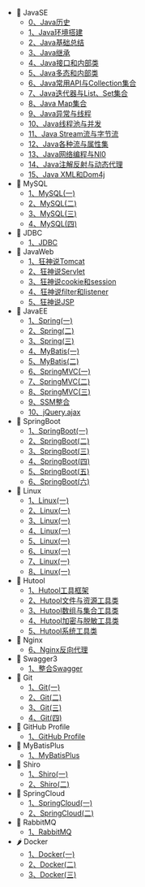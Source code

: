 - 🍇 JavaSE
  - [0、Java历史](/java/README.md)
  - [1、Java环境搭建](/java/javase/00.java环境搭建.md)
  - [2、Java基础总结](/java/javase/00_java基础大总结.md)
  - [3、Java继承](/java/javase/01_Java继承.md)
  - [4、Java接口和内部类](/java/javase/02_Java_接口和内部类.md)
  - [5、Java多态和内部类](/java/javase/03_Java_多态和内部类.md)
  - [6、Java常用API与Collection集合](/java/javase/04_Java_常用API与Collection集合.md)
  - [7、Java迭代器与List、Set集合](/java/javase/05_Java_迭代器与List、Set集合.md)
  - [8、Java Map集合](/java/javase/06_Java_Map集合.md)
  - [9、Java异常与线程](/java/javase/07_Java_异常与线程.md)
  - [10、Java线程池与并发](/java/javase/08_Java_线程池与并发.md)
  - [11、Java Stream流与字节流](/java/javase/09_Java_Stream流与字节流.md)
  - [12、Java各种流与属性集](/java/javase/10_Java_各种流与属性集.md)
  - [13、Java网络编程与NI0](/java/javase/11_Java_网络编程与NIO.md)
  - [14、Java注解反射与动态代理](/java/javase/12_Java_注解反射与动态代理.md)
  - [15、Java XML和Dom4j](/java/javase/13_Java_XML和Dom4j.md)
- 🍈 MySQL
  - [1、MySQL(一)](/java/mysql/黑马MySQL(一).md)
  - [2、MySQL(二)](/java/mysql/黑马MySQL(二).md)
  - [3、MySQL(三)](/java/mysql/黑马MySQL(三).md)
  - [4、MySQL(四)](/java/mysql/黑马MySQL(四).md)
- 🍉 JDBC
  - [1、JDBC](/java/jdbc/狂神说JDBC.md)
- 🍊 JavaWeb
  - [1、狂神说Tomcat](/java/javaweb/狂神说Tomcat.md)
  - [2、狂神说Servlet](/java/javaweb/狂神说Servlet.md)
  - [3、狂神说cookie和session](/java/javaweb/cookie和session.md)
  - [4、狂神说filter和listener](/java/javaweb/过滤器和监听器.md)
  - [5、狂神说JSP](/java/javaweb/狂神说JSP.md)
- 🍋 JavaEE
  - [1、Spring(一)](/java/javaee/传智spring(一).md)
  - [2、Spring(二)](/java/javaee/传智spring(二).md)
  - [3、Spring(三)](/java/javaee/传智spring(三).md)
  - [4、MyBatis(一)](/java/javaee/传智mybatis.md)
  - [5、MyBatis(二)](/java/javaee/传智mybatis(二).md)
  - [6、SpringMVC(一)](/java/javaee/传智springMVC.md)
  - [7、SpringMVC(二)](/java/javaee/传智springMVC(二).md)
  - [8、SpringMVC(三)](/java/javaee/传智springMVC(三).md)
  - [9、SSM整合](/java/javaee/SSM整合.md)
  - [10、jQuery.ajax](/java/javaee/SSM框架课程扩展之Ajax学习.md)
- 🍌 SpringBoot
  - [1、SpringBoot(一)](/java/springboot/三更SpringBoot(一).md)
  - [2、SpringBoot(二)](/java/springboot/三更SpringBoot(二).md)
  - [3、SpringBoot(三)](/java/springboot/三更SpringBoot(三).md)
  - [4、SpringBoot(四)](/java/springboot/三更SpringBoot(四).md)
  - [5、SpringBoot(五)](/java/springboot/三更SpringBoot(五).md)
  - [6、SpringBoot(六)](/java/springboot/三更SpringBoot(六).md)
- 🍍 Linux
  - [1、Linux(一)](/java/linux/韩顺平Linux.md)
  - [2、Linux(一)](/java/linux/韩顺平Linux(二).md)
  - [3、Linux(一)](/java/linux/韩顺平Linux(三).md)
  - [4、Linux(一)](/java/linux/韩顺平Linux(四).md)
  - [5、Linux(一)](/java/linux/韩顺平Linux(五).md)
  - [6、Linux(一)](/java/linux/韩顺平Linux(六).md)
  - [7、Linux(一)](/java/linux/韩顺平Linux(七).md)
  - [8、Linux(一)](/java/linux/韩顺平Linux(八).md)
- 🥭 Hutool
  - [1、Hutool工具框架](/java/Hutool/Hutool(一).md)
  - [2、Hutool文件与资源工具类](/java/Hutool/Hutool(二).md)
  - [3、Hutool数组与集合工具类](/java/Hutool/Hutool(三).md)
  - [4、Hutool加密与脱敏工具类](/java/Hutool/Hutool(四).md)
  - [5、Hutool系统工具类](/java/Hutool/Hutool(五).md)
- 🍎 Nginx
  - [6、Nginx反向代理](/java/Nginx/狂神说Nginx.md)
- 🍏 Swagger3
  - [1、整合Swagger](/java/Swagger/01_Swagger.md)
- 🍐 Git
  - [1、Git(一)](/java/Git/尚硅谷Git.md)
  - [2、Git(二)](/java/Git/尚硅谷Git(二).md)
  - [3、Git(三)](/java/Git/尚硅谷Git(三).md)
  - [4、Git(四)](/java/Git/尚硅谷Git(四).md)
- 🍒 GitHub Profile
  - [1、GitHub Profile](/java/GitHub/Github美化.md)
- 🍑 MyBatisPlus
  - [1、MyBatisPlus](/java/mybatisplus/01-MybatisPlus-基础篇.md)
- 🍓 Shiro
  - [1、Shiro(一)](/java/shiro/不良人Shiro(一).md)
  - [2、Shiro(二)](/java/shiro/不良人Shiro(二).md)
- 🥝 SpringCloud
  - [1、SpringCloud(一)](/java/springcloud/SpringCloud(一).md)
  - [2、SpringCloud(二)](/java/springcloud/SpringCloud(二).md)
- 🍅 RabbitMQ
  - [1、RabbitMQ](/java/rabbitmq/RabbitMQ(一).md)
- 🌶️ Docker
  - [1、Docker(一)](/java/docker/01_Docker.md)
  - [2、Docker(二)](/java/docker/02_Docker.md)
  - [3、Docker(三)](/java/docker/03_Docker.md)
